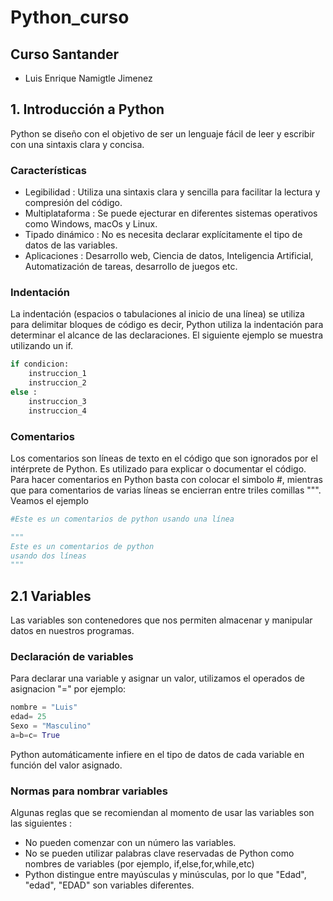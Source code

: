 # Python_curso

## Curso Santander
- Luis Enrique Namigtle Jimenez

## 1. Introducción a Python
Python se diseño con el objetivo de ser un lenguaje fácil de leer y escribir con una sintaxis clara y concisa.

### Características
- Legibilidad : Utiliza una sintaxis clara y sencilla para facilitar la lectura y compresión del código.
- Multiplataforma : Se puede ejecturar en diferentes sistemas operativos como Windows, macOs y Linux.
- Tipado dinámico : No es necesita declarar explícitamente el tipo de datos de las variables.
- Aplicaciones : Desarrollo web, Ciencia de datos, Inteligencia Artificial, Automatización de tareas, desarrollo de juegos etc.

### Indentación
La indentación (espacios o tabulaciones al inicio de una línea) se utiliza para delimitar bloques de código es decir, Python utiliza la indentación para determinar el alcance de las declaraciones. El siguiente ejemplo se muestra utilizando un if.

```python
if condicion:
    instruccion_1
    instruccion_2
else :
    instruccion_3
    instruccion_4
```
### Comentarios
Los comentarios son líneas de texto en el código que son ignorados por el intérprete de Python. Es utilizado para explicar o documentar el código. Para hacer comentarios en Python basta con colocar el simbolo #, mientras que para comentarios de varias líneas se encierran entre triles comillas """. Veamos el ejemplo

```Python
#Este es un comentarios de python usando una línea

"""
Este es un comentarios de python
usando dos líneas
"""

```

## 2.1 Variables
Las variables son contenedores que nos permiten almacenar y manipular datos en nuestros programas.

### Declaración de variables
Para declarar una variable y asignar un valor, utilizamos el operados de asignacion "=" por ejemplo:

```python
nombre = "Luis"
edad= 25
Sexo = "Masculino"
a=b=c= True
```
Python automáticamente infiere en el tipo de datos de cada variable en función del valor asignado.

### Normas para nombrar variables
Algunas reglas que se recomiendan al momento de usar las variables son las siguientes :
- No pueden comenzar con un número las variables.
- No se pueden utilizar palabras clave reservadas de Python como nombres de variables (por ejemplo, if,else,for,while,etc)
- Python distingue entre mayúsculas y minúsculas, por lo que "Edad", "edad", "EDAD" son variables diferentes.
